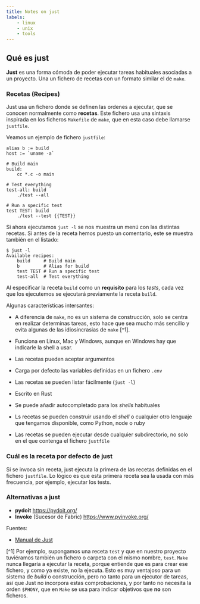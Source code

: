 ```yaml
---
title: Notes on just
labels:
    - linux
    - unix
    - tools
---
```


## Qué es just

**Just** es una forma cómoda de poder ejecutar tareas habituales asociadas a un
proyecto. Una un fichero de recetas con un formato similar el de `make`.


### Recetas (Recipes)

Just usa un fichero donde se definen las ordenes a ejecutar, que se conocen
normalmente como **recetas**. Este fichero usa una sintaxis inspirada en los
ficheros `Makefile` de `make`, que en esta caso debe llamarse `justfile`.

Veamos un ejemplo de fichero `justfile`:

```just
alias b := build
host := `uname -a`

# Build main
build:
    cc *.c -o main

# Test everything
test-all: build
    ./test --all

# Run a specific test
test TEST: build
    ./test --test {{TEST}}
```

Si ahora ejecutamos `just -l` se nos muestra un menú con las distintas recetas.
Si antes de la receta hemos puesto un comentario, este se muestra también en el
listado:

```shell
$ just -l
Available recipes:
    build     # Build main
    b         # Alias for build
    test TEST # Run a specific test
    test-all  # Test everything
```

Al especificar la receta `build` como un **requisito** para los _tests_, cada vez
que los ejecutemos se ejecutará previamente la receta `build`.

Algunas características intersantes:

- A diferencia de `make`, no es un sistema de construcción, solo se centra
  en realizar determinas tareas, esto hace que sea mucho más sencillo
  y evita algunas de las idiosincrasias de `make` [^1].

- Funciona en Linux, Mac y Windows, aunque en Windows hay que
  indicarle la shell a usar.

- Las recetas pueden aceptar argumentos

- Carga por defecto las variables definidas en un fichero `.env`

- Las recetas se pueden listar fácilmente (`just -l`)

- Escrito en Rust

- Se puede añadir autocompletado para los _shells_ habituales

- Ls recetas se pueden construir usando el _shell_ o cualquier otro
  lenguaje que tengamos disponible, como Python, node o ruby

- Las recetas se pueden  ejecutar desde cualquier subdirectorio, no solo
  en el que contenga el fichero `justfile`



### Cuál es la receta por defecto de just

Si se invoca sin receta, just ejecuta la primera de las
recetas definidas en el fichero `justfile`. Lo lógico es que esta primera
receta sea la usada con más frecuencia, por ejemplo, ejecutar los tests.


### Alternativas a just

- **pydoit** <https://pydoit.org/>
- **Invoke** (Sucesor de Fabric) <https://www.pyinvoke.org/>

Fuentes:
- [Manual de Just](https://just.systems/man/en/chapter_21.html)

[^1] Por ejemplo, supongamos una receta `test` y que en nuestro proyecto tuviéramos
   también un fichero o carpeta con el mismo nombre, `test`. `Make` nunca llegaría a
   ejecutar la receta, porque entiende que es para crear ese fichero,
   y como ya existe, no la ejecuta.  Esto es muy ventajoso para un sistema de
   _build_ o construcción, pero no tanto para un ejecutor de tareas, así que
   Just no incorpora estas comprobaciones, y por tanto no necesita la orden
   `$PHONY`, que en `Make` se usa para indicar objetivos que **no** son ficheros.
